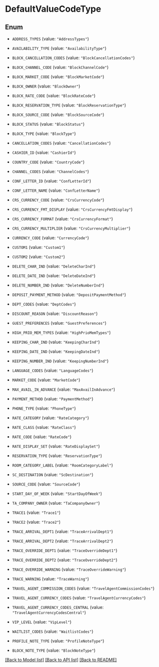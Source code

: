 # DefaultValueCodeType

## Enum


* `ADDRESS_TYPES` (value: `"AddressTypes"`)

* `AVAILABILITY_TYPE` (value: `"AvailabilityType"`)

* `BLOCK_CANCELLATION_CODES` (value: `"BlockCancellationCodes"`)

* `BLOCK_CHANNEL_CODE` (value: `"BlockChannelCode"`)

* `BLOCK_MARKET_CODE` (value: `"BlockMarketCode"`)

* `BLOCK_OWNER` (value: `"BlockOwner"`)

* `BLOCK_RATE_CODE` (value: `"BlockRateCode"`)

* `BLOCK_RESERVATION_TYPE` (value: `"BlockReservationType"`)

* `BLOCK_SOURCE_CODE` (value: `"BlockSourceCode"`)

* `BLOCK_STATUS` (value: `"BlockStatus"`)

* `BLOCK_TYPE` (value: `"BlockType"`)

* `CANCELLATION_CODES` (value: `"CancellationCodes"`)

* `CASHIER_ID` (value: `"CashierId"`)

* `COUNTRY_CODE` (value: `"CountryCode"`)

* `CHANNEL_CODES` (value: `"ChannelCodes"`)

* `CONF_LETTER_ID` (value: `"ConfLetterId"`)

* `CONF_LETTER_NAME` (value: `"ConfLetterName"`)

* `CRS_CURRENCY_CODE` (value: `"CrsCurrencyCode"`)

* `CRS_CURRENCY_FMT_DISPLAY` (value: `"CrsCurrencyFmtDisplay"`)

* `CRS_CURRENCY_FORMAT` (value: `"CrsCurrencyFormat"`)

* `CRS_CURRENCY_MULTIPLIER` (value: `"CrsCurrencyMultiplier"`)

* `CURRENCY_CODE` (value: `"CurrencyCode"`)

* `CUSTOM1` (value: `"Custom1"`)

* `CUSTOM2` (value: `"Custom2"`)

* `DELETE_CHAR_IND` (value: `"DeleteCharInd"`)

* `DELETE_DATE_IND` (value: `"DeleteDateInd"`)

* `DELETE_NUMBER_IND` (value: `"DeleteNumberInd"`)

* `DEPOSIT_PAYMENT_METHOD` (value: `"DepositPaymentMethod"`)

* `DEPT_CODES` (value: `"DeptCodes"`)

* `DISCOUNT_REASON` (value: `"DiscountReason"`)

* `GUEST_PREFERENCES` (value: `"GuestPreferences"`)

* `HIGH_PRIO_MEM_TYPES` (value: `"HighPrioMemTypes"`)

* `KEEPING_CHAR_IND` (value: `"KeepingCharInd"`)

* `KEEPING_DATE_IND` (value: `"KeepingDateInd"`)

* `KEEPING_NUMBER_IND` (value: `"KeepingNumberInd"`)

* `LANGUAGE_CODES` (value: `"LanguageCodes"`)

* `MARKET_CODE` (value: `"MarketCode"`)

* `MAX_AVAIL_IN_ADVANCE` (value: `"MaxAvailInAdvance"`)

* `PAYMENT_METHOD` (value: `"PaymentMethod"`)

* `PHONE_TYPE` (value: `"PhoneType"`)

* `RATE_CATEGORY` (value: `"RateCategory"`)

* `RATE_CLASS` (value: `"RateClass"`)

* `RATE_CODE` (value: `"RateCode"`)

* `RATE_DISPLAY_SET` (value: `"RateDisplaySet"`)

* `RESERVATION_TYPE` (value: `"ReservationType"`)

* `ROOM_CATEGORY_LABEL` (value: `"RoomCategoryLabel"`)

* `SC_DESTINATION` (value: `"ScDestination"`)

* `SOURCE_CODE` (value: `"SourceCode"`)

* `START_DAY_OF_WEEK` (value: `"StartDayOfWeek"`)

* `TA_COMPANY_OWNER` (value: `"TaCompanyOwner"`)

* `TRACE1` (value: `"Trace1"`)

* `TRACE2` (value: `"Trace2"`)

* `TRACE_ARRIVAL_DEPT1` (value: `"TraceArrivalDept1"`)

* `TRACE_ARRIVAL_DEPT2` (value: `"TraceArrivalDept2"`)

* `TRACE_OVERRIDE_DEPT1` (value: `"TraceOverrideDept1"`)

* `TRACE_OVERRIDE_DEPT2` (value: `"TraceOverrideDept2"`)

* `TRACE_OVERRIDE_WARNING` (value: `"TraceOverrideWarning"`)

* `TRACE_WARNING` (value: `"TraceWarning"`)

* `TRAVEL_AGENT_COMMISSION_CODES` (value: `"TravelAgentCommissionCodes"`)

* `TRAVEL_AGENT_CURRENCY_CODES` (value: `"TravelAgentCurrencyCodes"`)

* `TRAVEL_AGENT_CURRENCY_CODES_CENTRAL` (value: `"TravelAgentCurrencyCodesCentral"`)

* `VIP_LEVEL` (value: `"VipLevel"`)

* `WAITLIST_CODES` (value: `"WaitlistCodes"`)

* `PROFILE_NOTE_TYPE` (value: `"ProfileNoteType"`)

* `BLOCK_NOTE_TYPE` (value: `"BlockNoteType"`)


[[Back to Model list]](../README.md#documentation-for-models) [[Back to API list]](../README.md#documentation-for-api-endpoints) [[Back to README]](../README.md)


